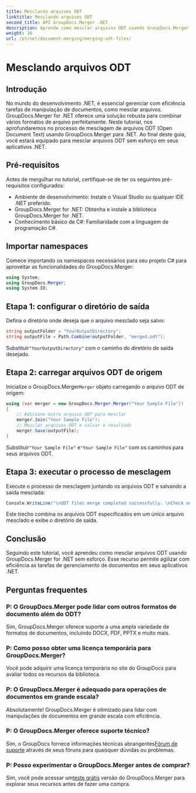 ```yaml
---
title: Mesclando arquivos ODT
linktitle: Mesclando arquivos ODT
second_title: API GroupDocs.Merger .NET
description: Aprenda como mesclar arquivos ODT usando GroupDocs.Merger for .NET sem esforço. Aprimore seus recursos de gerenciamento de documentos com esta biblioteca poderosa.
weight: 16
url: /pt/net/document-merging/merging-odt-files/
---
```


# Mesclando arquivos ODT

## Introdução
No mundo do desenvolvimento .NET, é essencial gerenciar com eficiência tarefas de manipulação de documentos, como mesclar arquivos. GroupDocs.Merger for .NET oferece uma solução robusta para combinar vários formatos de arquivo perfeitamente. Neste tutorial, nos aprofundaremos no processo de mesclagem de arquivos ODT (Open Document Text) usando GroupDocs.Merger para .NET. Ao final deste guia, você estará equipado para mesclar arquivos ODT sem esforço em seus aplicativos .NET.
## Pré-requisitos
Antes de mergulhar no tutorial, certifique-se de ter os seguintes pré-requisitos configurados:
- Ambiente de desenvolvimento: Instale o Visual Studio ou qualquer IDE .NET preferido.
- GroupDocs.Merger for .NET: Obtenha e instale a biblioteca GroupDocs.Merger for .NET.
- Conhecimento básico de C#: Familiaridade com a linguagem de programação C#.

## Importar namespaces
Comece importando os namespaces necessários para seu projeto C# para aproveitar as funcionalidades do GroupDocs.Merger:
```csharp
using System; 
using GroupDocs.Merger;
using System.IO;
```
## Etapa 1: configurar o diretório de saída
Defina o diretório onde deseja que o arquivo mesclado seja salvo:
```csharp
string outputFolder = "YourOutputDirectory";
string outputFile = Path.Combine(outputFolder, "merged.odt");
```
 Substituir`"YourOutputDirectory"` com o caminho do diretório de saída desejado.
## Etapa 2: carregar arquivos ODT de origem
 Inicialize o GroupDocs.Merger`Merger` objeto carregando o arquivo ODT de origem:
```csharp
using (var merger = new GroupDocs.Merger.Merger("Your Sample File"))
{
    // Adicione outro arquivo ODT para mesclar
    merger.Join("Your Sample File");
    // Mesclar arquivos ODT e salvar o resultado
    merger.Save(outputFile);
}
```
 Substituir`"Your Sample File"` e`"Your Sample File"` com os caminhos para seus arquivos ODT.
## Etapa 3: executar o processo de mesclagem
Execute o processo de mesclagem juntando os arquivos ODT e salvando a saída mesclada:
```csharp
Console.WriteLine("\nODT files merge completed successfully. \nCheck output in {0}", outputFolder);
```
Este trecho combina os arquivos ODT especificados em um único arquivo mesclado e exibe o diretório de saída.

## Conclusão
Seguindo este tutorial, você aprendeu como mesclar arquivos ODT usando GroupDocs.Merger for .NET sem esforço. Esse recurso permite agilizar com eficiência as tarefas de gerenciamento de documentos em seus aplicativos .NET.

## Perguntas frequentes
### P: O GroupDocs.Merger pode lidar com outros formatos de documento além do ODT?
Sim, GroupDocs.Merger oferece suporte a uma ampla variedade de formatos de documentos, incluindo DOCX, PDF, PPTX e muito mais.
### P: Como posso obter uma licença temporária para GroupDocs.Merger?
Você pode adquirir uma licença temporária no site do GroupDocs para avaliar todos os recursos da biblioteca.
### P: O GroupDocs.Merger é adequado para operações de documentos em grande escala?
Absolutamente! GroupDocs.Merger é otimizado para lidar com manipulações de documentos em grande escala com eficiência.
### P: O GroupDocs.Merger oferece suporte técnico?
 Sim, o GroupDocs fornece informações técnicas abrangentes[Fórum de suporte](https://forum.groupdocs.com/c/merger/32) através de seus fóruns para quaisquer dúvidas ou problemas.
### P: Posso experimentar o GroupDocs.Merger antes de comprar?
 Sim, você pode acessar um[teste grátis](https://releases.groupdocs.com/) versão do GroupDocs.Merger para explorar seus recursos antes de fazer uma compra.
